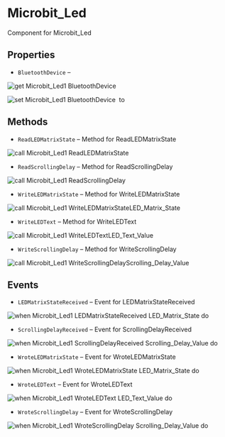 # Microbit_Led

Component for Microbit_Led

## Properties

+ <a name="BluetoothDevice"></a>`BluetoothDevice` – 


![get Microbit_Led1 BluetoothDevice ](blocks/Microbit_Led.BluetoothDevice_getter.svg)


![set Microbit_Led1 BluetoothDevice  to](blocks/Microbit_Led.BluetoothDevice_setter.svg)

## Methods

+ <a name="ReadLEDMatrixState"></a>`ReadLEDMatrixState` – Method for ReadLEDMatrixState

![call Microbit_Led1 ReadLEDMatrixState](blocks/Microbit_Led.ReadLEDMatrixState.svg)

+ <a name="ReadScrollingDelay"></a>`ReadScrollingDelay` – Method for ReadScrollingDelay

![call Microbit_Led1 ReadScrollingDelay](blocks/Microbit_Led.ReadScrollingDelay.svg)

+ <a name="WriteLEDMatrixState"></a>`WriteLEDMatrixState` – Method for WriteLEDMatrixState

![call Microbit_Led1 WriteLEDMatrixStateLED_Matrix_State](blocks/Microbit_Led.WriteLEDMatrixState.svg)

+ <a name="WriteLEDText"></a>`WriteLEDText` – Method for WriteLEDText

![call Microbit_Led1 WriteLEDTextLED_Text_Value](blocks/Microbit_Led.WriteLEDText.svg)

+ <a name="WriteScrollingDelay"></a>`WriteScrollingDelay` – Method for WriteScrollingDelay

![call Microbit_Led1 WriteScrollingDelayScrolling_Delay_Value](blocks/Microbit_Led.WriteScrollingDelay.svg)

## Events

+ <a name="LEDMatrixStateReceived"></a>`LEDMatrixStateReceived` – Event for LEDMatrixStateReceived

![when Microbit_Led1 LEDMatrixStateReceived LED_Matrix_State do](blocks/Microbit_Led.LEDMatrixStateReceived.svg)

+ <a name="ScrollingDelayReceived"></a>`ScrollingDelayReceived` – Event for ScrollingDelayReceived

![when Microbit_Led1 ScrollingDelayReceived Scrolling_Delay_Value do](blocks/Microbit_Led.ScrollingDelayReceived.svg)

+ <a name="WroteLEDMatrixState"></a>`WroteLEDMatrixState` – Event for WroteLEDMatrixState

![when Microbit_Led1 WroteLEDMatrixState LED_Matrix_State do](blocks/Microbit_Led.WroteLEDMatrixState.svg)

+ <a name="WroteLEDText"></a>`WroteLEDText` – Event for WroteLEDText

![when Microbit_Led1 WroteLEDText LED_Text_Value do](blocks/Microbit_Led.WroteLEDText.svg)

+ <a name="WroteScrollingDelay"></a>`WroteScrollingDelay` – Event for WroteScrollingDelay

![when Microbit_Led1 WroteScrollingDelay Scrolling_Delay_Value do](blocks/Microbit_Led.WroteScrollingDelay.svg)


